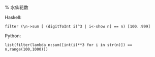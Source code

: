 % 水仙花数

Haskell:
```
filter (\n->sum [ (digitToInt i)^3 | i<-show n] == n) [100..999]
```

Python:
```
list(filter(lambda n:sum([int(i)**3 for i in str(n)]) == n,range(100,1000)))
```